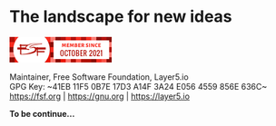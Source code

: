 # The landscape for new ideas

![](./assets/images/5569169.png)

Maintainer, Free Software Foundation, Layer5.io  
GPG Key: ~41EB 11F5 0B7E 17D3 A14F 3A24 E056 4559 856E 636C~  
https://fsf.org | https://gnu.org | https://layer5.io


**To be continue...**

